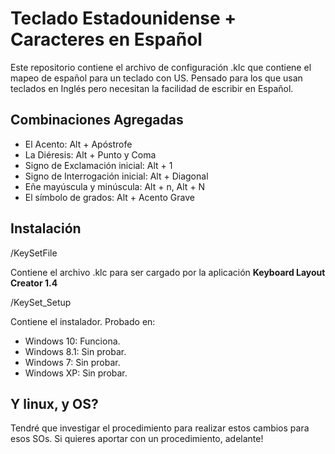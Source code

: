 # Teclado Estadounidense + Caracteres en Español
Este repositorio contiene el archivo de configuración .klc que contiene el mapeo de español para un teclado con US. Pensado para los que usan teclados en Inglés pero necesitan la facilidad de escribir en Español.

## Combinaciones Agregadas

- El Acento: Alt + Apóstrofe
- La Diéresis: Alt + Punto y Coma
- Signo de Exclamación inicial: Alt + 1
- Signo de Interrogación inicial: Alt + Diagonal
- Eñe mayúscula y minúscula: Alt + n, Alt + N
- El símbolo de grados: Alt + Acento Grave

## Instalación

/KeySetFile

Contiene el archivo .klc para ser cargado por la aplicación **Keyboard Layout Creator 1.4**

/KeySet_Setup

Contiene el instalador. Probado en:

* Windows 10: Funciona.
* Windows 8.1: Sin probar.
* Windows 7: Sin probar.
* Windows XP: Sin probar.

## Y linux, y OS?
Tendré que investigar el procedimiento para realizar estos cambios para esos SOs. Si quieres aportar con un procedimiento, adelante!
